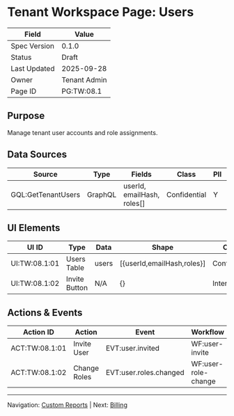 # Tenant Workspace Page: Users

| Field | Value |
|-------|-------|
| Spec Version | 0.1.0 |
| Status | Draft |
| Last Updated | 2025-09-28 |
| Owner | Tenant Admin |
| Page ID | PG:TW:08.1 |

## Purpose

Manage tenant user accounts and role assignments.

## Data Sources

| Source | Type | Fields | Class | PII | Notes |
|--------|------|--------|-------|-----|-------|
| GQL:GetTenantUsers | GraphQL | userId, emailHash, roles[] | Confidential | Y | Hash only |

## UI Elements

| UI ID | Type | Data | Shape | Class | PII | Notes |
|-------|------|------|-------|-------|-----|-------|
| UI:TW:08.1:01 | Users Table | users | [{userId,emailHash,roles}] | Confidential | Y | Role badges |
| UI:TW:08.1:02 | Invite Button | N/A | {} | Internal | N | |

## Actions & Events

| Action ID | Action | Event | Workflow |
|-----------|--------|-------|----------|
| ACT:TW:08.1:01 | Invite User | EVT:user.invited | WF:user-invite |
| ACT:TW:08.1:02 | Change Roles | EVT:user.roles.changed | WF:user-role-change |

---
Navigation: [Custom Reports](tw_pg_07_3_custom_reports.md) | Next: [Billing](tw_pg_09_1_billing.md)
